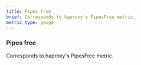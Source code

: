 ```yaml
---
title: Pipes free
brief: Corresponds to haproxy's PipesFree metric. 
metric_type: gauge
---
```

### Pipes free

Corresponds to haproxy's PipesFree metric. 